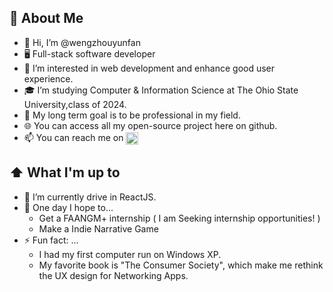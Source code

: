 ## :book: About Me
- 👋 Hi, I’m @wengzhouyunfan
- 🖥 Full-stack software developer  
- 👀 I’m interested in web development and enhance good user experience.
- 🎓 I’m studying Computer & Information Science at The Ohio State University,class of 2024.
- 🎯 My long term goal is to be professional in my field.
- 🌐 You can access all my open-source project here on github.
- 📫 You can reach me on [<img src="https://raw.githubusercontent.com/Raymo111/Raymo111/master/socials/linkedin.png" height="20em" align="center" alt="Follow VickyWeng on LinkedIn" title="Follow VickyWeng on LinkedIn"/>](https://www.linkedin.com/in/vicky-weng2001/) 

## ⬆ What I'm up to

- 🌱 I’m currently drive in ReactJS.
- 🤞 One day I hope to...
  - Get a FAANGM+ internship ( I am Seeking internship opportunities! )
  - Make a Indie Narrative Game
- ⚡ Fun fact: ...
  - I had my first computer run on Windows XP.
  - My favorite book is "The Consumer Society", which make me rethink the UX design for Networking Apps.



